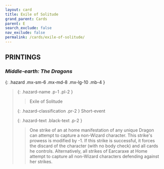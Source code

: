 ```yaml
---
layout: card
title: Exile of Solitude
grand_parent: Cards
parent: E
search_exclude: false
nav_exclude: false
permalink: /cards/exile-of-solitude/
---
```


## PRINTINGS


### _Middle-earth: The Dragons_

{: .hazard .mx-sm-6 .mx-md-8 .mx-lg-10 .mb-4 }
> {: .hazard-name .p-1 .pl-2 }
> > <div class="hazard-mp"></div>
> > <div class="card-name">Exile of Solitude</div>
>
> {: .hazard-classification .pr-2 }
> Short-event
>
> {: .hazard-text .black-text .p-2 }
> > One strike of an at home manifestation of any unique Dragon can attempt to capture a non-Wizard character. This strike's prowess is modified by -1. If this strike is successful, it forces the discard of the character (with no body check) and all cards he controls. Alternatively, all strikes of Earcaraxe at Home attempt to capture all non-Wizard characters defending against her strikes. 
>
